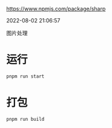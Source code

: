 https://www.npmjs.com/package/sharp

2022-08-02 21:06:57

图片处理

# 运行

```sh
pnpm run start
```

# 打包

```sh
pnpm run build
```
